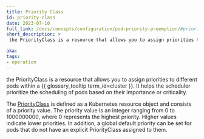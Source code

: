 ```yaml
---
title: Priority Class
id: priority-class
date: 2023-07-10
full_link: /docs/concepts/configuration/pod-priority-preemption/#priorityclass
short_description: >
 the PriorityClass is a resource that allows you to assign priorities to different pods within a cluster It helps the scheduler prioritize the scheduling of pods based on their importance or criticality.

aka:
tags:
- operation
---
```

 the PriorityClass is a resource that allows you to assign priorities to different pods within a {{ glossary_tooltip term_id=cluster }}. It helps the scheduler prioritize the scheduling of pods based on their importance or criticality.



<!--more-->

The [PriorityClass](/docs/concepts/scheduling-eviction/pod-priority-preemption/#priorityClass) is defined as a Kubernetes resource object and consists of a priority value. The priority value is an integer ranging from 0 to 1000000000, where 0 represents the highest priority. Higher values indicate lower priorities. In addition, a global default priority can be set for pods that do not have an explicit PriorityClass assigned to them.







 

 